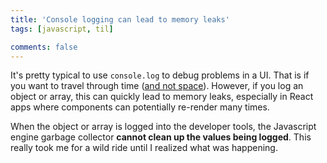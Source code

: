 ```yaml
---
title: 'Console logging can lead to memory leaks'
tags: [javascript, til]

comments: false
---
```


It's pretty typical to use `console.log` to debug problems in a UI. That is if you want to travel through time ([and not space](https://twitter.com/sophiebits/status/1481833292810924036)). However, if you log an object or array, this can quickly lead to memory leaks, especially in React apps where components can potentially re-render many times.

When the object or array is logged into the developer tools, the Javascript engine garbage collector **cannot clean up the values being logged**. This really took me for a wild ride until I realized what was happening.
